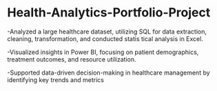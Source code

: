 # Health-Analytics-Portfolio-Project
-Analyzed a large healthcare dataset, utilizing SQL for data extraction, cleaning, transformation, and conducted statis tical analysis in Excel.

-Visualized insights in Power BI, focusing on patient demographics, treatment outcomes, and resource utilization.

-Supported data-driven decision-making in healthcare management by identifying key trends and metrics
